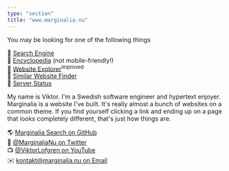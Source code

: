 ```yaml
---
type: "section"
title: "www.marginalia.nu"
---
```


You may be looking for one of the following things

🔗 [Search Engine](https://search.marginalia.nu/) \
🔗 [Encyclopedia](https://encyclopedia.marginalia.nu/) (not mobile-friendly!) \
🔗 [Website Explorer](https://explore.marginalia.nu/)<sup>improved</sup> \
🔗 [Similar Website Finder](https://explore2.marginalia.nu/) \
🔗 [Server Status](https://status.marginalia.nu/)

My name is Viktor. I'm a Swedish software engineer and hypertext enjoyer.
Marginalia is a website I've built. It's really almost a bunch of websites
on a common theme. If you find yourself clicking a link and ending up on
a page that looks completely different, that's just how things are.

🌎 [Marginalia Search on GitHub](https://git.marginalia.nu/) \
🦤 [@MarginaliaNu on Twitter](https://twitter.com/MarginaliaNu) \
📺 [@ViktorLofgren on YouTube](https://www.youtube.com/@ViktorLofgren) \
✉️ [kontakt@marginalia.nu on Email](mailto:kontakt@marginalia.nu)

